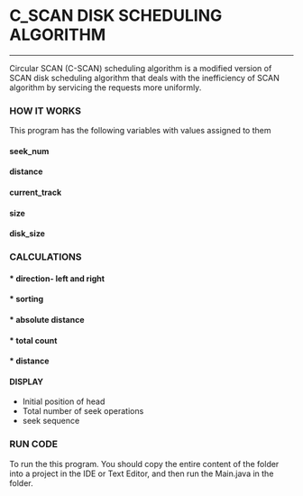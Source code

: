 # C_SCAN DISK SCHEDULING ALGORITHM
___
Circular SCAN (C-SCAN) scheduling algorithm is a modified version of SCAN disk scheduling algorithm that deals with the inefficiency of SCAN algorithm by servicing the requests more uniformly. 


### HOW IT WORKS

This program has the following variables with values assigned to them
####  seek_num
####  distance
####  current_track
####  size
####  disk_size




###  CALCULATIONS
#### *  direction- left and right 
#### *   sorting
#### *  absolute distance
#### * 	total count
#### *	distance




#### DISPLAY
* Initial position of head
* Total number of seek operations
* seek sequence



### RUN CODE
To run the this program. You should copy the entire content of the folder into a project in the IDE or Text Editor, and then run the Main.java in the folder.

